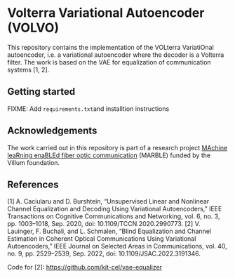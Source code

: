 # Volterra Variational Autoencoder (VOLVO)
This repository contains the implementation of the VOLterra VariatiOnal autoencoder, i.e. a variational autoencoder where the decoder is a Volterra filter.
The work is based on the VAE for equalization of communication systems [1, 2].

## Getting started

FIXME: Add `requirements.txt`and installtion instructions

## Acknowledgements

The work carried out in this repository is part of a research project [MAchine leaRning enaBLEd fiber optic communication](https://veluxfoundations.dk/en/villum-synergy-2021) (MARBLE) funded by the Villum foundation.

## References

[1] A. Caciularu and D. Burshtein, “Unsupervised Linear and Nonlinear Channel Equalization and Decoding Using Variational Autoencoders,” IEEE Transactions on Cognitive Communications and Networking, vol. 6, no. 3, pp. 1003–1018, Sep. 2020, doi: 10.1109/TCCN.2020.2990773.
[2] V. Lauinger, F. Buchali, and L. Schmalen, “Blind Equalization and Channel Estimation in Coherent Optical Communications Using Variational Autoencoders,” IEEE Journal on Selected Areas in Communications, vol. 40, no. 9, pp. 2529–2539, Sep. 2022, doi: 10.1109/JSAC.2022.3191346.

Code for [2]: https://github.com/kit-cel/vae-equalizer